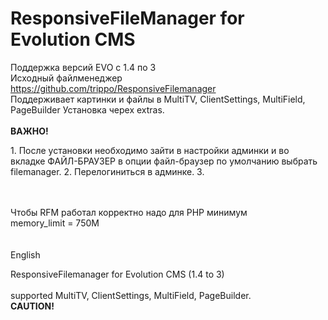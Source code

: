 <h1>ResponsiveFileManager for Evolution CMS</h1>

Поддержка версий EVO с 1.4 по 3<br>
Исходный файлменеджер https://github.com/trippo/ResponsiveFilemanager
<br>
Поддерживает картинки и файлы в MultiTV, ClientSettings, MultiField, PageBuilder
Установка черех extras.<br><br>
<b>ВАЖНО!</b><br>
<p>
1. После установки необходимо зайти в настройки админки и во вкладке ФАЙЛ-БРАУЗЕР в опции файл-браузер по умолчанию выбрать filemanager.
2. Перелогиниться в админке.
3. </p>
<br><br>
Чтобы RFM работал корректно надо для PHP минимум<br>
memory_limit = 750M<br>
<br><br>
English<br>

ResponsiveFilemanager for Evolution CMS (1.4 to 3)<br>
<br>
supported MultiTV, ClientSettings, MultiField, PageBuilder.<br>
<b>CAUTION!</b><br>
